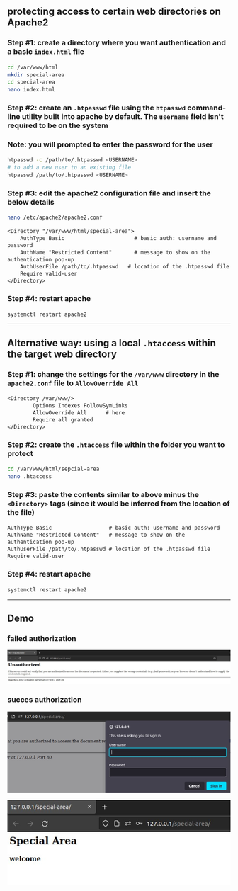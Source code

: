 ## protecting access to certain web directories on Apache2
### Step #1: create a directory where you want authentication and a basic `index.html` file
```bash
cd /var/www/html
mkdir special-area
cd special-area
nano index.html
```
### Step #2: create an `.htpasswd` file using the `htpasswd` command-line utility built into apache by default. The `username` field isn't required to be on the system
### Note: you will prompted to enter the password for the user
```bash
htpasswd -c /path/to/.htpasswd <USERNAME>
# to add a new user to an existing file
htpasswd /path/to/.htpasswd <USERNAME>
```
### Step #3: edit the apache2 configuration file and insert the below details
```bash
nano /etc/apache2/apache2.conf
```
```
<Directory "/var/www/html/special-area">
	AuthType Basic                      # basic auth: username and password
	AuthName "Restricted Content"       # message to show on the authentication pop-up
	AuthUserFile /path/to/.htpasswd   # location of the .htpasswd file
	Require valid-user
</Directory>
```
### Step #4: restart apache
```bash
systemctl restart apache2
```

---

## Alternative way: using a local `.htaccess` within the target web directory
### Step #1: change the settings for the `/var/www` directory in the `apache2.conf` file to `AllowOverride All`
```
<Directory /var/www/>
        Options Indexes FollowSymLinks
        AllowOverride All      # here
        Require all granted
</Directory>
```
### Step #2: create the `.htaccess` file within the folder you want to protect
```bash
cd /var/www/html/sepcial-area
nano .htaccess
```
### Step #3: paste the contents similar to above minus the `<Directory>` tags (since it would be inferred from the location of the file)
```
AuthType Basic                  # basic auth: username and password
AuthName "Restricted Content"   # message to show on the authentication pop-up
AuthUserFile /path/to/.htpasswd # location of the .htpasswd file
Require valid-user
```
### Step #4: restart apache
```bash
systemctl restart apache2
```

---

## Demo
### failed authorization
![unauthorized](/Assets/htaccess-htpasswd/unauthorized.jpg)

### succes authorization
![authorized](/Assets/htaccess-htpasswd/authorized-1.jpg)


![authorized](/Assets/htaccess-htpasswd/authorized-2.jpg)